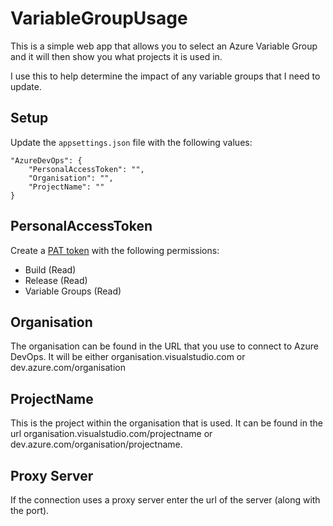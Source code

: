 # VariableGroupUsage

This is a simple web app that allows you to select an Azure Variable Group and it will then show you what projects it is used in.

I use this to help determine the impact of any variable groups that I need to update.

## Setup

Update the `appsettings.json` file with the following values:

    "AzureDevOps": {
        "PersonalAccessToken": "",
        "Organisation": "",
        "ProjectName": ""
    }

## PersonalAccessToken

Create a [PAT token](https://docs.microsoft.com/en-us/azure/devops/organizations/accounts/use-personal-access-tokens-to-authenticate) with the following permissions:

- Build (Read)
- Release (Read)
- Variable Groups (Read)

## Organisation

The organisation can be found in the URL that you use to connect to Azure DevOps.
It will be either organisation.visualstudio.com or dev.azure.com/organisation

## ProjectName

This is the project within the organisation that is used.
It can be found in the url organisation.visualstudio.com/projectname or dev.azure.com/organisation/projectname.

## Proxy Server

If the connection uses a proxy server enter the url of the server (along with the port).
